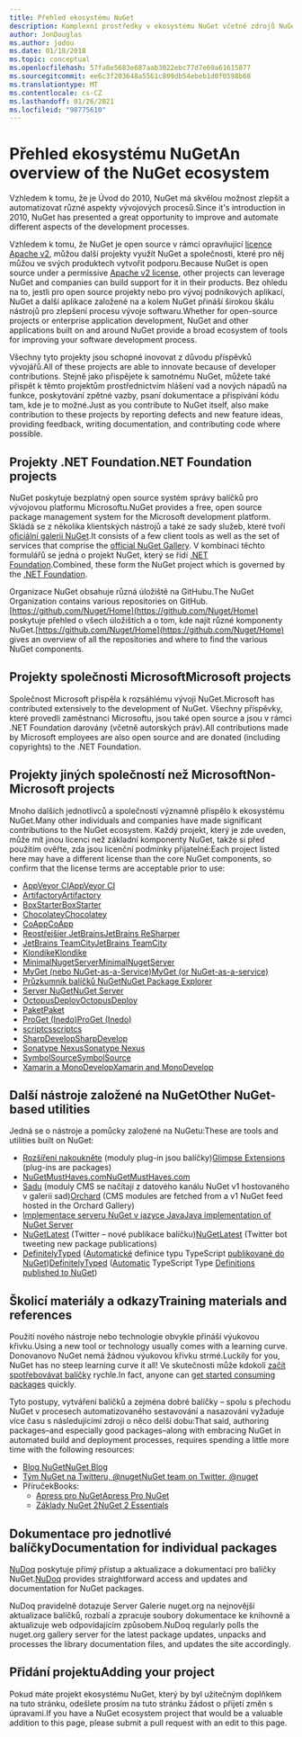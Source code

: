 ```yaml
---
title: Přehled ekosystému NuGet
description: Komplexní prostředky v ekosystému NuGet včetně zdrojů NuGet, projektů, nástrojů a školicích materiálů od jiných výrobců než Microsoftu.
author: JonDouglas
ms.author: jodou
ms.date: 01/18/2018
ms.topic: conceptual
ms.openlocfilehash: 57fa8e5683e687aab3022ebc77d7e69a61615877
ms.sourcegitcommit: ee6c3f203648a5561c809db54ebeb1d0f0598b68
ms.translationtype: MT
ms.contentlocale: cs-CZ
ms.lasthandoff: 01/26/2021
ms.locfileid: "98775610"
---
```

# <a name="an-overview-of-the-nuget-ecosystem"></a><span data-ttu-id="a4710-103">Přehled ekosystému NuGet</span><span class="sxs-lookup"><span data-stu-id="a4710-103">An overview of the NuGet ecosystem</span></span>

<span data-ttu-id="a4710-104">Vzhledem k tomu, že je Úvod do 2010, NuGet má skvělou možnost zlepšit a automatizovat různé aspekty vývojových procesů.</span><span class="sxs-lookup"><span data-stu-id="a4710-104">Since it's introduction in 2010, NuGet has presented a great opportunity to improve and automate different aspects of the development processes.</span></span>

<span data-ttu-id="a4710-105">Vzhledem k tomu, že NuGet je open source v rámci opravňující [licence Apache v2](http://choosealicense.com/licenses/apache/), můžou další projekty využít NuGet a společnosti, které pro něj můžou ve svých produktech vytvořit podporu.</span><span class="sxs-lookup"><span data-stu-id="a4710-105">Because NuGet is open source under a permissive [Apache v2 license](http://choosealicense.com/licenses/apache/), other projects can leverage NuGet and companies can build support for it in their products.</span></span> <span data-ttu-id="a4710-106">Bez ohledu na to, jestli pro open source projekty nebo pro vývoj podnikových aplikací, NuGet a další aplikace založené na a kolem NuGet přináší širokou škálu nástrojů pro zlepšení procesu vývoje softwaru.</span><span class="sxs-lookup"><span data-stu-id="a4710-106">Whether for open-source projects or enterprise application development, NuGet and other applications built on and around NuGet provide a broad ecosystem of tools for improving your software development process.</span></span>

<span data-ttu-id="a4710-107">Všechny tyto projekty jsou schopné inovovat z důvodu příspěvků vývojářů.</span><span class="sxs-lookup"><span data-stu-id="a4710-107">All of these projects are able to innovate because of developer contributions.</span></span> <span data-ttu-id="a4710-108">Stejně jako přispějete k samotnému NuGet, můžete také přispět k těmto projektům prostřednictvím hlášení vad a nových nápadů na funkce, poskytování zpětné vazby, psaní dokumentace a přispívání kódu tam, kde je to možné.</span><span class="sxs-lookup"><span data-stu-id="a4710-108">Just as you contribute to NuGet itself, also make contribution to these projects by reporting defects and new feature ideas, providing feedback, writing documentation, and contributing code where possible.</span></span>

## <a name="net-foundation-projects"></a><span data-ttu-id="a4710-109">Projekty .NET Foundation</span><span class="sxs-lookup"><span data-stu-id="a4710-109">.NET Foundation projects</span></span>

<span data-ttu-id="a4710-110">NuGet poskytuje bezplatný open source systém správy balíčků pro vývojovou platformu Microsoftu.</span><span class="sxs-lookup"><span data-stu-id="a4710-110">NuGet provides a free, open source package management system for the Microsoft development platform.</span></span> <span data-ttu-id="a4710-111">Skládá se z několika klientských nástrojů a také ze sady služeb, které tvoří [oficiální galerii NuGet](http://www.nuget.org).</span><span class="sxs-lookup"><span data-stu-id="a4710-111">It consists of a few client tools as well as the set of services that comprise the [official NuGet Gallery](http://www.nuget.org).</span></span> <span data-ttu-id="a4710-112">V kombinaci těchto formulářů se jedná o projekt NuGet, který se řídí [.NET Foundation](http://www.dotnetfoundation.org/).</span><span class="sxs-lookup"><span data-stu-id="a4710-112">Combined, these form the NuGet project which is governed by the [.NET Foundation](http://www.dotnetfoundation.org/).</span></span>

<span data-ttu-id="a4710-113">Organizace NuGet obsahuje různá úložiště na GitHubu.</span><span class="sxs-lookup"><span data-stu-id="a4710-113">The NuGet Organization contains various repositories on GitHub.</span></span> <span data-ttu-id="a4710-114">[https://github.com/Nuget/Home](https://github.com/Nuget/Home) poskytuje přehled o všech úložištích a o tom, kde najít různé komponenty NuGet.</span><span class="sxs-lookup"><span data-stu-id="a4710-114">[https://github.com/Nuget/Home](https://github.com/Nuget/Home) gives an overview of all the repositories and where to find the various NuGet components.</span></span>

## <a name="microsoft-projects"></a><span data-ttu-id="a4710-115">Projekty společnosti Microsoft</span><span class="sxs-lookup"><span data-stu-id="a4710-115">Microsoft projects</span></span>

<span data-ttu-id="a4710-116">Společnost Microsoft přispěla k rozsáhlému vývoji NuGet.</span><span class="sxs-lookup"><span data-stu-id="a4710-116">Microsoft has contributed extensively to the development of NuGet.</span></span> <span data-ttu-id="a4710-117">Všechny příspěvky, které provedli zaměstnanci Microsoftu, jsou také open source a jsou v rámci .NET Foundation darovány (včetně autorských práv).</span><span class="sxs-lookup"><span data-stu-id="a4710-117">All contributions made by Microsoft employees are also open source and are donated (including copyrights) to the .NET Foundation.</span></span>

## <a name="non-microsoft-projects"></a><span data-ttu-id="a4710-118">Projekty jiných společností než Microsoft</span><span class="sxs-lookup"><span data-stu-id="a4710-118">Non-Microsoft projects</span></span>

<span data-ttu-id="a4710-119">Mnoho dalších jednotlivců a společností významně přispělo k ekosystému NuGet.</span><span class="sxs-lookup"><span data-stu-id="a4710-119">Many other individuals and companies have made significant contributions to the NuGet ecosystem.</span></span> <span data-ttu-id="a4710-120">Každý projekt, který je zde uveden, může mít jinou licenci než základní komponenty NuGet, takže si před použitím ověřte, zda jsou licenční podmínky přijatelné:</span><span class="sxs-lookup"><span data-stu-id="a4710-120">Each project listed here may have a different license than the core NuGet components, so confirm that the license terms are acceptable prior to use:</span></span>

- [<span data-ttu-id="a4710-121">AppVeyor CI</span><span class="sxs-lookup"><span data-stu-id="a4710-121">AppVeyor CI</span></span>](https://www.appveyor.com/)
- [<span data-ttu-id="a4710-122">Artifactory</span><span class="sxs-lookup"><span data-stu-id="a4710-122">Artifactory</span></span>](https://www.jfrog.com/artifactory/)
- [<span data-ttu-id="a4710-123">BoxStarter</span><span class="sxs-lookup"><span data-stu-id="a4710-123">BoxStarter</span></span>](http://boxstarter.org/)
- [<span data-ttu-id="a4710-124">Chocolatey</span><span class="sxs-lookup"><span data-stu-id="a4710-124">Chocolatey</span></span>](https://chocolatey.org/)
- [<span data-ttu-id="a4710-125">CoApp</span><span class="sxs-lookup"><span data-stu-id="a4710-125">CoApp</span></span>](http://coapp.org/)
- [<span data-ttu-id="a4710-126">Reostřejšíer JetBrains</span><span class="sxs-lookup"><span data-stu-id="a4710-126">JetBrains ReSharper</span></span>](https://resharper-plugins.jetbrains.com/)
- [<span data-ttu-id="a4710-127">JetBrains TeamCity</span><span class="sxs-lookup"><span data-stu-id="a4710-127">JetBrains TeamCity</span></span>](https://www.jetbrains.com/teamcity/)
- [<span data-ttu-id="a4710-128">Klondike</span><span class="sxs-lookup"><span data-stu-id="a4710-128">Klondike</span></span>](https://github.com/themotleyfool/Klondike)
- [<span data-ttu-id="a4710-129">MinimalNugetServer</span><span class="sxs-lookup"><span data-stu-id="a4710-129">MinimalNugetServer</span></span>](https://github.com/TanukiSharp/MinimalNugetServer)
- [<span data-ttu-id="a4710-130">MyGet (nebo NuGet-as-a-Service)</span><span class="sxs-lookup"><span data-stu-id="a4710-130">MyGet (or NuGet-as-a-service)</span></span>](http://www.myget.org/)
- [<span data-ttu-id="a4710-131">Průzkumník balíčků NuGet</span><span class="sxs-lookup"><span data-stu-id="a4710-131">NuGet Package Explorer</span></span>](https://github.com/NuGetPackageExplorer/NuGetPackageExplorer)
- [<span data-ttu-id="a4710-132">Server NuGet</span><span class="sxs-lookup"><span data-stu-id="a4710-132">NuGet Server</span></span>](http://nugetserver.net/)
- [<span data-ttu-id="a4710-133">OctopusDeploy</span><span class="sxs-lookup"><span data-stu-id="a4710-133">OctopusDeploy</span></span>](https://octopus.com/)
- [<span data-ttu-id="a4710-134">Paket</span><span class="sxs-lookup"><span data-stu-id="a4710-134">Paket</span></span>](https://fsprojects.github.io/Paket/)
- [<span data-ttu-id="a4710-135">ProGet (Inedo)</span><span class="sxs-lookup"><span data-stu-id="a4710-135">ProGet (Inedo)</span></span>](http://inedo.com/proget)
- [<span data-ttu-id="a4710-136">scriptcs</span><span class="sxs-lookup"><span data-stu-id="a4710-136">scriptcs</span></span>](http://scriptcs.net/)
- [<span data-ttu-id="a4710-137">SharpDevelop</span><span class="sxs-lookup"><span data-stu-id="a4710-137">SharpDevelop</span></span>](http://community.sharpdevelop.net/blogs/mattward/archive/2011/01/23/NuGetSupportInSharpDevelop.aspx)
- [<span data-ttu-id="a4710-138">Sonatype Nexus</span><span class="sxs-lookup"><span data-stu-id="a4710-138">Sonatype Nexus</span></span>](http://www.sonatype.com/nexus-repository-sonatype)
- [<span data-ttu-id="a4710-139">SymbolSource</span><span class="sxs-lookup"><span data-stu-id="a4710-139">SymbolSource</span></span>](http://www.symbolsource.org/Public)
- [<span data-ttu-id="a4710-140">Xamarin a MonoDevelop</span><span class="sxs-lookup"><span data-stu-id="a4710-140">Xamarin and MonoDevelop</span></span>](https://github.com/mrward/monodevelop-nuget-addin)

## <a name="other-nuget-based-utilities"></a><span data-ttu-id="a4710-141">Další nástroje založené na NuGet</span><span class="sxs-lookup"><span data-stu-id="a4710-141">Other NuGet-based utilities</span></span>

<span data-ttu-id="a4710-142">Jedná se o nástroje a pomůcky založené na NuGetu:</span><span class="sxs-lookup"><span data-stu-id="a4710-142">These are tools and utilities built on NuGet:</span></span>

- <span data-ttu-id="a4710-143">[Rozšíření nakoukněte](http://getglimpse.com/Packages) (moduly plug-in jsou balíčky)</span><span class="sxs-lookup"><span data-stu-id="a4710-143">[Glimpse Extensions](http://getglimpse.com/Packages) (plug-ins are packages)</span></span>
- [<span data-ttu-id="a4710-144">NuGetMustHaves.com</span><span class="sxs-lookup"><span data-stu-id="a4710-144">NuGetMustHaves.com</span></span>](http://nugetmusthaves.com/)
- <span data-ttu-id="a4710-145">[Sadu](http://www.orchardproject.net/) (moduly CMS se načítají z datového kanálu NuGet v1 hostovaného v galerii sad)</span><span class="sxs-lookup"><span data-stu-id="a4710-145">[Orchard](http://www.orchardproject.net/) (CMS modules are fetched from a v1 NuGet feed hosted in the Orchard Gallery)</span></span>
- [<span data-ttu-id="a4710-146">Implementace serveru NuGet v jazyce Java</span><span class="sxs-lookup"><span data-stu-id="a4710-146">Java implementation of NuGet Server</span></span>](http://jonnyzzz.com/blog/2012/03/07/nuget-server-in-pure-java/)
- <span data-ttu-id="a4710-147">[NuGetLatest](https://twitter.com/NuGetLatest) (Twitter – nové publikace balíčku)</span><span class="sxs-lookup"><span data-stu-id="a4710-147">[NuGetLatest](https://twitter.com/NuGetLatest) (Twitter bot tweeting new package publications)</span></span>
- <span data-ttu-id="a4710-148">[DefinitelyTyped](http://definitelytyped.org/) ([Automatické](https://github.com/DefinitelyTyped/NugetAutomation/) definice typu TypeScript [publikované do NuGet](http://www.nuget.org/packages?q=DefinitelyTyped))</span><span class="sxs-lookup"><span data-stu-id="a4710-148">[DefinitelyTyped](http://definitelytyped.org/) ([Automatic](https://github.com/DefinitelyTyped/NugetAutomation/) TypeScript Type [Definitions published to NuGet](http://www.nuget.org/packages?q=DefinitelyTyped))</span></span>

## <a name="training-materials-and-references"></a><span data-ttu-id="a4710-149">Školicí materiály a odkazy</span><span class="sxs-lookup"><span data-stu-id="a4710-149">Training materials and references</span></span>

<span data-ttu-id="a4710-150">Použití nového nástroje nebo technologie obvykle přináší výukovou křivku.</span><span class="sxs-lookup"><span data-stu-id="a4710-150">Using a new tool or technology usually comes with a learning curve.</span></span> <span data-ttu-id="a4710-151">Donovanovo NuGet nemá žádnou výukovou křivku strmé.</span><span class="sxs-lookup"><span data-stu-id="a4710-151">Luckily for you, NuGet has no steep learning curve it all!</span></span> <span data-ttu-id="a4710-152">Ve skutečnosti může kdokoli [začít spotřebovávat balíčky](../quickstart/install-and-use-a-package-in-visual-studio.md) rychle.</span><span class="sxs-lookup"><span data-stu-id="a4710-152">In fact, anyone can [get started consuming packages](../quickstart/install-and-use-a-package-in-visual-studio.md) quickly.</span></span>

<span data-ttu-id="a4710-153">Tyto postupy, vytváření balíčků a zejména dobré balíčky – spolu s přechodu NuGet v procesech automatizovaného sestavování a nasazování vyžaduje více času s následujícími zdroji o něco delší dobu:</span><span class="sxs-lookup"><span data-stu-id="a4710-153">That said, authoring packages–and especially good packages–along with  embracing NuGet in automated build and deployment processes, requires spending a little more time with the following resources:</span></span>

- [<span data-ttu-id="a4710-154">Blog NuGet</span><span class="sxs-lookup"><span data-stu-id="a4710-154">NuGet Blog</span></span>](http://blog.nuget.org/)
- [<span data-ttu-id="a4710-155">Tým NuGet na Twitteru, @nuget</span><span class="sxs-lookup"><span data-stu-id="a4710-155">NuGet team on Twitter, @nuget</span></span>](http://twitter.com/nuget)
- <span data-ttu-id="a4710-156">Příruček</span><span class="sxs-lookup"><span data-stu-id="a4710-156">Books:</span></span>
  - [<span data-ttu-id="a4710-157">Apress pro NuGet</span><span class="sxs-lookup"><span data-stu-id="a4710-157">Apress Pro NuGet</span></span>](http://bit.ly/ProNuGet)
  - [<span data-ttu-id="a4710-158">Základy NuGet 2</span><span class="sxs-lookup"><span data-stu-id="a4710-158">NuGet 2 Essentials</span></span>](http://www.amazon.com/NuGet-2-Essentials-Damir-Arh-ebook/dp/B00GTQD5M4)

## <a name="documentation-for-individual-packages"></a><span data-ttu-id="a4710-159">Dokumentace pro jednotlivé balíčky</span><span class="sxs-lookup"><span data-stu-id="a4710-159">Documentation for individual packages</span></span>

<span data-ttu-id="a4710-160">[NuDoq](http://nudoq.org) poskytuje přímý přístup a aktualizace a dokumentaci pro balíčky NuGet.</span><span class="sxs-lookup"><span data-stu-id="a4710-160">[NuDoq](http://nudoq.org) provides straightforward access and updates and documentation for NuGet packages.</span></span>

<span data-ttu-id="a4710-161">NuDoq pravidelně dotazuje Server Galerie nuget.org na nejnovější aktualizace balíčků, rozbalí a zpracuje soubory dokumentace ke knihovně a aktualizuje web odpovídajícím způsobem.</span><span class="sxs-lookup"><span data-stu-id="a4710-161">NuDoq regularly polls the nuget.org gallery server for the latest package updates, unpacks and processes the library documentation files, and updates the site accordingly.</span></span>

## <a name="adding-your-project"></a><span data-ttu-id="a4710-162">Přidání projektu</span><span class="sxs-lookup"><span data-stu-id="a4710-162">Adding your project</span></span>

<span data-ttu-id="a4710-163">Pokud máte projekt ekosystému NuGet, který by byl užitečným doplňkem na tuto stránku, odešlete prosím na tuto stránku žádost o přijetí změn s úpravami.</span><span class="sxs-lookup"><span data-stu-id="a4710-163">If you have a NuGet ecosystem project that would be a valuable addition to this page, please  submit a pull request with an edit to this page.</span></span>